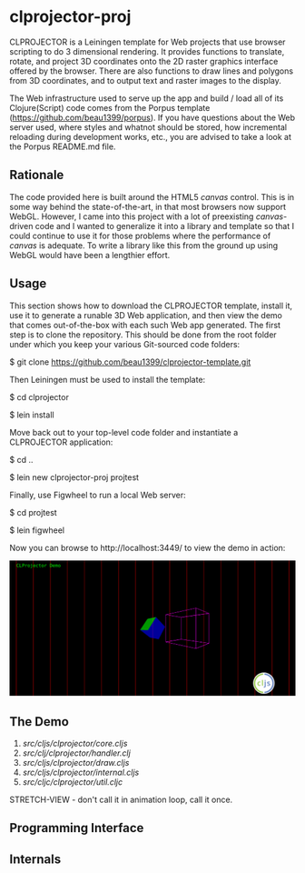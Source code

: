 # clprojector-proj

CLPROJECTOR is a Leiningen template for Web projects that use browser scripting to do 3 dimensional rendering. It provides functions to translate, rotate, and project 3D coordinates onto the 2D raster graphics interface offered by the browser. There are also functions to draw lines and polygons from 3D coordinates, and to output text and raster images to the display.

The Web infrastructure used to serve up the app and build / load all of its Clojure(Script) code comes from the Porpus template (https://github.com/beau1399/porpus). If you have questions about the Web server used, where styles and whatnot should be stored, how incremental reloading during development works, etc., you are advised to take a look at the Porpus README.md file.

## Rationale

The code provided here is built around the HTML5 *canvas* control. This is in some way behind the state-of-the-art, in that most browsers now support WebGL. However, I came into this project with a lot of preexisting *canvas*-driven code and I wanted to generalize it into a library and template so that I could continue to use it for those problems where the performance of *canvas* is adequate. To write a library like this from the ground up using WebGL would have been a lengthier effort.

## Usage

This section shows how to download the CLPROJECTOR template, install it, use it to generate a runable 3D Web application, and then view the demo that comes out-of-the-box with each such Web app generated. The first step is to clone the repository. This should be done from the root folder under which you keep your various Git-sourced code folders:

$ git clone https://github.com/beau1399/clprojector-template.git

Then Leiningen must be used to install the template:

$ cd clprojector

$ lein install

Move back out to your top-level code folder and instantiate a CLPROJECTOR application:

$ cd ..

$ lein new clprojector-proj projtest

Finally, use Figwheel to run a local Web server:

$ cd projtest

$ lein figwheel

Now you can browse to http://localhost:3449/ to view the demo in action:

![CLPROJECTOR demo](https://raw.githubusercontent.com/beau1399/clprojector-template/master/clprojector.png)

## The Demo

1. *src/cljs/clprojector/core.cljs* 
2. *src/clj/clprojector/handler.clj*
3. *src/cljs/clprojector/draw.cljs*
4. *src/cljs/clprojector/internal.cljs*
5. *src/cljc/clprojector/util.cljc*



STRETCH-VIEW - don't call it in animation loop, call it once.

## Programming Interface

## Internals
